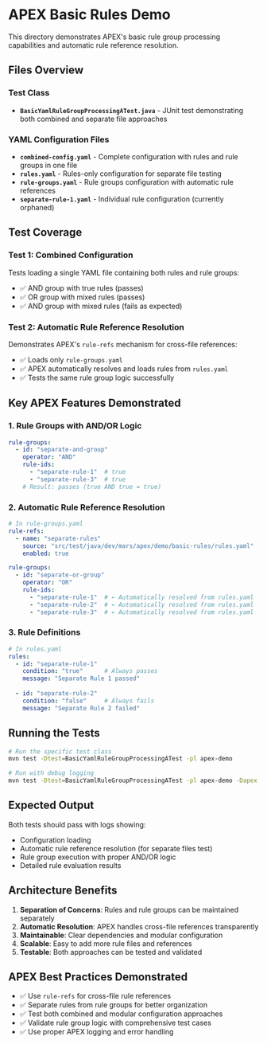# APEX Basic Rules Demo

This directory demonstrates APEX's basic rule group processing capabilities and automatic rule reference resolution.

## Files Overview

### Test Class
- **`BasicYamlRuleGroupProcessingATest.java`** - JUnit test demonstrating both combined and separate file approaches

### YAML Configuration Files
- **`combined-config.yaml`** - Complete configuration with rules and rule groups in one file
- **`rules.yaml`** - Rules-only configuration for separate file testing
- **`rule-groups.yaml`** - Rule groups configuration with automatic rule references
- **`separate-rule-1.yaml`** - Individual rule configuration (currently orphaned)

## Test Coverage

### Test 1: Combined Configuration
Tests loading a single YAML file containing both rules and rule groups:
- ✅ AND group with true rules (passes)
- ✅ OR group with mixed rules (passes)
- ✅ AND group with mixed rules (fails as expected)

### Test 2: Automatic Rule Reference Resolution
Demonstrates APEX's `rule-refs` mechanism for cross-file references:
- ✅ Loads only `rule-groups.yaml`
- ✅ APEX automatically resolves and loads rules from `rules.yaml`
- ✅ Tests the same rule group logic successfully

## Key APEX Features Demonstrated

### 1. Rule Groups with AND/OR Logic
```yaml
rule-groups:
  - id: "separate-and-group"
    operator: "AND"
    rule-ids:
      - "separate-rule-1"  # true
      - "separate-rule-3"  # true
    # Result: passes (true AND true = true)
```

### 2. Automatic Rule Reference Resolution
```yaml
# In rule-groups.yaml
rule-refs:
  - name: "separate-rules"
    source: "src/test/java/dev/mars/apex/demo/basic-rules/rules.yaml"
    enabled: true

rule-groups:
  - id: "separate-or-group"
    operator: "OR"
    rule-ids:
      - "separate-rule-1"  # ← Automatically resolved from rules.yaml
      - "separate-rule-2"  # ← Automatically resolved from rules.yaml
      - "separate-rule-3"  # ← Automatically resolved from rules.yaml
```

### 3. Rule Definitions
```yaml
# In rules.yaml
rules:
  - id: "separate-rule-1"
    condition: "true"      # Always passes
    message: "Separate Rule 1 passed"
    
  - id: "separate-rule-2"
    condition: "false"     # Always fails
    message: "Separate Rule 2 failed"
```

## Running the Tests

```bash
# Run the specific test class
mvn test -Dtest=BasicYamlRuleGroupProcessingATest -pl apex-demo

# Run with debug logging
mvn test -Dtest=BasicYamlRuleGroupProcessingATest -pl apex-demo -Dapex.test.debug=true
```

## Expected Output

Both tests should pass with logs showing:
- Configuration loading
- Automatic rule reference resolution (for separate files test)
- Rule group execution with proper AND/OR logic
- Detailed rule evaluation results

## Architecture Benefits

1. **Separation of Concerns**: Rules and rule groups can be maintained separately
2. **Automatic Resolution**: APEX handles cross-file references transparently
3. **Maintainable**: Clear dependencies and modular configuration
4. **Scalable**: Easy to add more rule files and references
5. **Testable**: Both approaches can be tested and validated

## APEX Best Practices Demonstrated

- ✅ Use `rule-refs` for cross-file rule references
- ✅ Separate rules from rule groups for better organization
- ✅ Test both combined and modular configuration approaches
- ✅ Validate rule group logic with comprehensive test cases
- ✅ Use proper APEX logging and error handling
